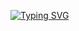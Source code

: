 <a href="https://git.io/typing-svg"><img src="https://readme-typing-svg.herokuapp.com?font=Ma+Shan+Zheng&pause=1000&color=E6F739EA&width=435&lines=%E7%9F%A5%E4%B8%8D%E8%B6%B3%E8%80%8C%E5%A5%8B%E8%BF%9B%EF%BC%8C%E6%9C%9B%E8%BF%9C%E5%B1%B1%E8%80%8C%E5%89%8D%E8%A1%8C" alt="Typing SVG" /></a>

<!--
**yizhigee/yizhigee** is a ✨ _special_ ✨ repository because its `README.md` (this file) appears on your GitHub profile.

Here are some ideas to get you started:

- 🔭 I’m currently working on ...
- 🌱 I’m currently learning ...
- 👯 I’m looking to collaborate on ...
- 🤔 I’m looking for help with ...
- 💬 Ask me about ...
- 📫 How to reach me: ...
- 😄 Pronouns: ...
- ⚡ Fun fact: ...
-->
